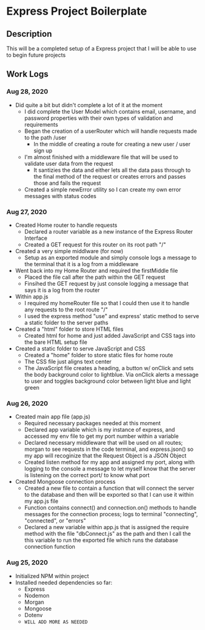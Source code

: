 # Express Project Boilerplate
## Description
This will be a completed setup of a Express project that I will be able to use to begin future projects
## Work Logs
### Aug 28, 2020
- Did quite a bit but didn't complete a lot of it at the moment
    - I did complete the User Model which contains email, username, and password properties with their own types of validation and requirements
    - Began the creation of a userRouter which will handle requests made to the path /user
        - In the middle of creating a route for creating a new user / user sign up
    - I'm almost finished with a middleware file that will be used to validate user data from the request
        - It santizies the data and either lets all the data pass through to the final method of the request or creates errors and passes those and fails the request
    - Created a simple newError utility so I can create my own error messages with status codes
### Aug 27, 2020
- Created Home router to handle requests
    - Declared a router variable as a new instance of the Express Router Interface
    - Created a GET request for this router on its root path "/"
- Created a very simple middlware (for now)
    - Setup as an exported module and simply console logs a message to the terminal that it is a log from a middleware
- Went back into my Home Router and required the firstMiddle file
    - Placed the file call after the path within the GET request
    - Finsihed the GET request by just console logging a message that says it is a log from the router
- Within app.js
    - I required my homeRouter file so that I could then use it to handle any requests to the root route "/"
    - I used the express method "use" and express' static method to serve a static folder to the server paths
- Created a "html" folder to store HTML files
    - Created html for home and just added JavaScript and CSS tags into the bare HTML setup file
- Created a static folder to serve JavaScript and CSS
    - Created a "home" folder to store static files for home route
    - The CSS file just aligns text center
    - The JavaScript file creates a heading, a button w/ onClick and sets the body background color to lightblue. Via onClick alerts a message to user and toggles background color between light blue and light green
### Aug 26, 2020
- Created main app file (app.js)
    - Required necessary packages needed at this moment
    - Declared app variable which is my instance of express, and accessed my env file to get my port number within a variable
    - Declared necessary middleware that will be used on all routes; morgan to see requests in the code terminal, and express.json() so my app will recoginize that the Request Object is a JSON Object
    - Created listen method for my app and assigned my port, along with logging to the console a message to let myself know that the server is listening on the correct port/ to know what port
- Created Mongoose connection process
    - Created a new file to contain a function that will connect the server to the database and then will be exported so that I can use it within my app.js file
    - Function contains connect() and connection.on() methods to handle messages for the connection process; logs to terminal "connecting", "connected", or "errors"
    - Declared a new variable within app.js that is assigned the require method with the file "dbConnect.js" as the path and then I call the this variable to run the exported file which runs the database connection function
### Aug 25, 2020
- Initialized NPM within project
- Installed needed dependencies so far:
    - Express
    - Nodemon
    - Morgan
    - Mongoose
    - Dotenv
    - `WILL ADD MORE AS NEEDED`